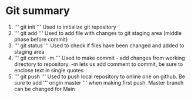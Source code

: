 # Git summary


1. '''
git init
'''
Used to initialize git repository
2. '''
git add
'''
Used to add file with changes to git staging area (middle phase before commit)
3. '''
git status
'''
Used to check if files have been changed and added to staging area
4. '''
git commit -m
'''
Used to make commit - add changes from working directory to repository. -m lets us add comment to commit, be sure to enclose text in single quotes
5. '''
git push
'''
Used to push local repository to online one on github. Be sure to add ''' origin master ''' when making first push. Master branch can be changed for Main